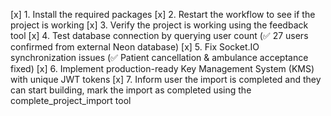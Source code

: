 [x] 1. Install the required packages
[x] 2. Restart the workflow to see if the project is working
[x] 3. Verify the project is working using the feedback tool
[x] 4. Test database connection by querying user count (✅ 27 users confirmed from external Neon database)
[x] 5. Fix Socket.IO synchronization issues (✅ Patient cancellation & ambulance acceptance fixed)
[x] 6. Implement production-ready Key Management System (KMS) with unique JWT tokens
[x] 7. Inform user the import is completed and they can start building, mark the import as completed using the complete_project_import tool